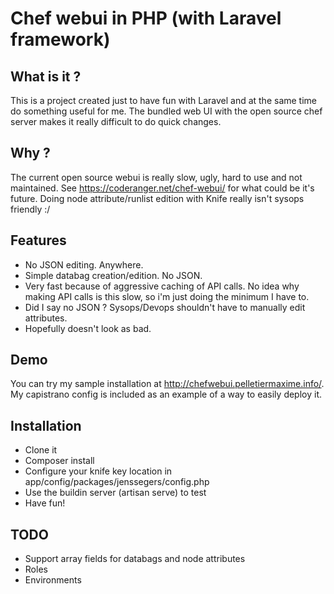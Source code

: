 Chef webui in PHP (with Laravel framework)
==========================================

What is it ?
------------

This is a project created just to have fun with Laravel and at the same time do something useful for me. The bundled web UI with the open source chef server makes it really difficult to do quick changes.

Why ?
-----

The current open source webui is really slow, ugly, hard to use and not maintained. See https://coderanger.net/chef-webui/ for what could be it's future. Doing node attribute/runlist edition with Knife really isn't sysops friendly :/

Features
--------

* No JSON editing. Anywhere.
* Simple databag creation/edition. No JSON.
* Very fast because of aggressive caching of API calls. No idea why making API calls is this slow, so i'm just doing the minimum I have to.
* Did I say no JSON ? Sysops/Devops shouldn't have to manually edit attributes.
* Hopefully doesn't look as bad.

Demo
-----

You can try my sample installation at http://chefwebui.pelletiermaxime.info/.
My capistrano config is included as an example of a way to easily deploy it.

Installation
------------

* Clone it
* Composer install
* Configure your knife key location in app/config/packages/jenssegers/config.php
* Use the buildin server (artisan serve) to test
* Have fun!

TODO
----

* Support array fields for databags and node attributes
* Roles
* Environments
